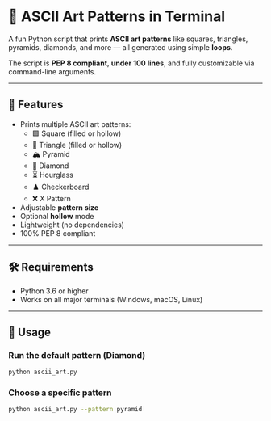 # 🌟 ASCII Art Patterns in Terminal

A fun Python script that prints **ASCII art patterns** like squares, triangles, pyramids, diamonds, and more — all generated using simple **loops**.  

The script is **PEP 8 compliant**, **under 100 lines**, and fully customizable via command-line arguments.

---

## 🧠 Features
- Prints multiple ASCII art patterns:
  - 🟩 Square (filled or hollow)
  - 🔺 Triangle (filled or hollow)
  - 🏔️ Pyramid
  - 💎 Diamond
  - ⏳ Hourglass
  - ♟️ Checkerboard
  - ❌ X Pattern
- Adjustable **pattern size**
- Optional **hollow** mode
- Lightweight (no dependencies)
- 100% PEP 8 compliant

---

## 🛠️ Requirements
- Python 3.6 or higher  
- Works on all major terminals (Windows, macOS, Linux)

---

## 🚀 Usage

### Run the default pattern (Diamond)
```bash
python ascii_art.py
```

### Choose a specific pattern
```bash
python ascii_art.py --pattern pyramid
```
